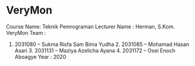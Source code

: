 # VeryMon

Course Name: Teknik Pemrograman
Lecturer Name : Herman, S.Kom.
VeryMon Team :
  1. 2031080 – Sukma Risfa Sam Bima Yudha
	2. 2031085 – Mohamad Hasan Asari
	3. 2031131 – Maziya Azelicha Ayana
	4. 2031172 – Osei Enoch Aboagye 
Year : 2020
